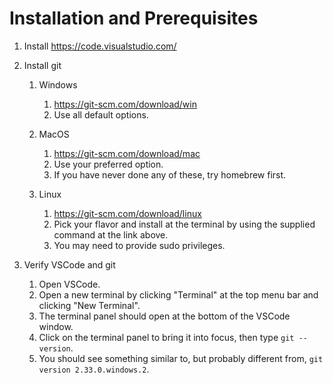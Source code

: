 # Installation and Prerequisites

1. Install https://code.visualstudio.com/

2. Install git

    1. Windows
  
        1. https://git-scm.com/download/win
        2. Use all default options.
    
    2. MacOS
  
        1. https://git-scm.com/download/mac
        2. Use your preferred option.
        3. If you have never done any of these, try homebrew first.
    
    3. Linux
  
        1. https://git-scm.com/download/linux
        2. Pick your flavor and install at the terminal by using the supplied command at the link above.
        3. You may need to provide sudo privileges.
    
3. Verify VSCode and git

    1. Open VSCode.
    2. Open a new terminal by clicking "Terminal" at the top menu bar and clicking "New Terminal".
    3. The terminal panel should open at the bottom of the VSCode window.
    4. Click on the terminal panel to bring it into focus, then type `git --version`.
    5. You should see something similar to, but probably different from, `git version 2.33.0.windows.2`.
  
